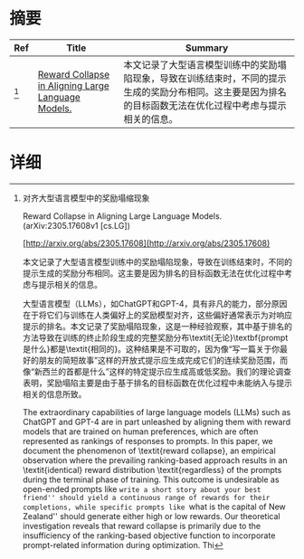 # 摘要

| Ref | Title | Summary |
| --- | --- | --- |
| [^1] | [Reward Collapse in Aligning Large Language Models.](http://arxiv.org/abs/2305.17608) | 本文记录了大型语言模型训练中的奖励塌陷现象，导致在训练结束时，不同的提示生成的奖励分布相同。这主要是因为排名的目标函数无法在优化过程中考虑与提示相关的信息。 |

# 详细

[^1]: 对齐大型语言模型中的奖励塌缩现象

    Reward Collapse in Aligning Large Language Models. (arXiv:2305.17608v1 [cs.LG])

    [http://arxiv.org/abs/2305.17608](http://arxiv.org/abs/2305.17608)

    本文记录了大型语言模型训练中的奖励塌陷现象，导致在训练结束时，不同的提示生成的奖励分布相同。这主要是因为排名的目标函数无法在优化过程中考虑与提示相关的信息。

    

    大型语言模型（LLMs），如ChatGPT和GPT-4，具有非凡的能力，部分原因在于将它们与训练在人类偏好上的奖励模型对齐，这些偏好通常表示为对响应提示的排名。本文记录了奖励塌陷现象，这是一种经验观察，其中基于排名的方法导致在训练的终止阶段生成的完整奖励分布\textit{无论}\textbf{prompt是什么}都是\textit{相同的}。这种结果是不可取的，因为像“写一篇关于你最好的朋友的简短故事”这样的开放式提示应生成完成它们的连续奖励范围，而像“新西兰的首都是什么”这样的特定提示应生成高或低奖励。我们的理论调查表明，奖励塌陷主要是由于基于排名的目标函数在优化过程中未能纳入与提示相关的信息所致。

    The extraordinary capabilities of large language models (LLMs) such as ChatGPT and GPT-4 are in part unleashed by aligning them with reward models that are trained on human preferences, which are often represented as rankings of responses to prompts. In this paper, we document the phenomenon of \textit{reward collapse}, an empirical observation where the prevailing ranking-based approach results in an \textit{identical} reward distribution \textit{regardless} of the prompts during the terminal phase of training. This outcome is undesirable as open-ended prompts like ``write a short story about your best friend'' should yield a continuous range of rewards for their completions, while specific prompts like ``what is the capital of New Zealand'' should generate either high or low rewards. Our theoretical investigation reveals that reward collapse is primarily due to the insufficiency of the ranking-based objective function to incorporate prompt-related information during optimization. Thi
    

